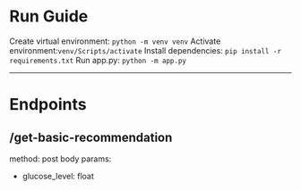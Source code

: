 # Run Guide
Create virtual environment: `python -m venv venv`
Activate environment:`venv/Scripts/activate`
Install dependencies: `pip install -r requirements.txt`
Run app.py: `python -m app.py`



---

# Endpoints
## /get-basic-recommendation
method: post
body params:
- glucose_level: float